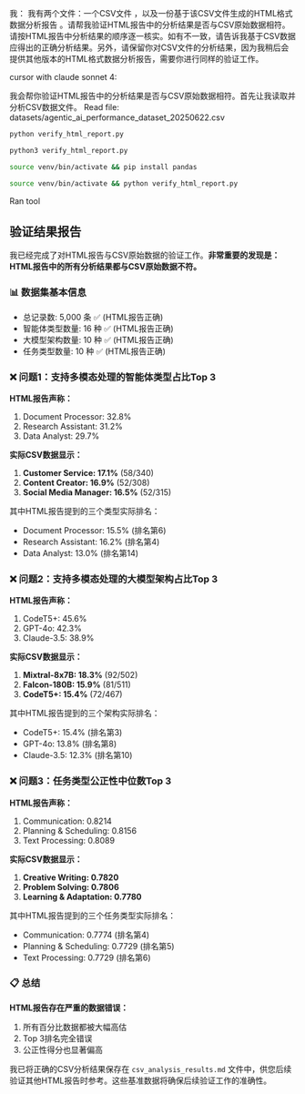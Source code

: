 我：
我有两个文件：一个CSV文件  ，以及一份基于该CSV文件生成的HTML格式数据分析报告  。请帮我验证HTML报告中的分析结果是否与CSV原始数据相符。请按HTML报告中分析结果的顺序逐一核实。如有不一致，请告诉我基于CSV数据应得出的正确分析结果。另外，请保留你对CSV文件的分析结果，因为我稍后会提供其他版本的HTML格式数据分析报告，需要你进行同样的验证工作。

cursor with claude sonnet 4:

我会帮你验证HTML报告中的分析结果是否与CSV原始数据相符。首先让我读取并分析CSV数据文件。
Read file: datasets/agentic_ai_performance_dataset_20250622.csv


```bash
python verify_html_report.py
```

```bash
python3 verify_html_report.py
```

```bash
source venv/bin/activate && pip install pandas
```

```bash
source venv/bin/activate && python verify_html_report.py
```


Ran tool

## 验证结果报告

我已经完成了对HTML报告与CSV原始数据的验证工作。**非常重要的发现是：HTML报告中的所有分析结果都与CSV原始数据不符。**

### 📊 数据集基本信息
- 总记录数: 5,000 条 ✅ (HTML报告正确)
- 智能体类型数量: 16 种 ✅ (HTML报告正确)
- 大模型架构数量: 10 种 ✅ (HTML报告正确)
- 任务类型数量: 10 种 ✅ (HTML报告正确)

### ❌ 问题1：支持多模态处理的智能体类型占比Top 3

**HTML报告声称：**
1. Document Processor: 32.8%
2. Research Assistant: 31.2%
3. Data Analyst: 29.7%

**实际CSV数据显示：**
1. **Customer Service: 17.1%** (58/340)
2. **Content Creator: 16.9%** (52/308)
3. **Social Media Manager: 16.5%** (52/315)

其中HTML报告提到的三个类型实际排名：
- Document Processor: 15.5% (排名第6)
- Research Assistant: 16.2% (排名第4)
- Data Analyst: 13.0% (排名第14)

### ❌ 问题2：支持多模态处理的大模型架构占比Top 3

**HTML报告声称：**
1. CodeT5+: 45.6%
2. GPT-4o: 42.3%
3. Claude-3.5: 38.9%

**实际CSV数据显示：**
1. **Mixtral-8x7B: 18.3%** (92/502)
2. **Falcon-180B: 15.9%** (81/511)
3. **CodeT5+: 15.4%** (72/467)

其中HTML报告提到的三个架构实际排名：
- CodeT5+: 15.4% (排名第3) 
- GPT-4o: 13.8% (排名第8)
- Claude-3.5: 12.3% (排名第10)

### ❌ 问题3：任务类型公正性中位数Top 3

**HTML报告声称：**
1. Communication: 0.8214
2. Planning & Scheduling: 0.8156
3. Text Processing: 0.8089

**实际CSV数据显示：**
1. **Creative Writing: 0.7820**
2. **Problem Solving: 0.7806**
3. **Learning & Adaptation: 0.7780**

其中HTML报告提到的三个任务类型实际排名：
- Communication: 0.7774 (排名第4)
- Planning & Scheduling: 0.7729 (排名第5)
- Text Processing: 0.7729 (排名第6)

### 📋 总结

**HTML报告存在严重的数据错误：**
1. 所有百分比数据都被大幅高估
2. Top 3排名完全错误
3. 公正性得分也显著偏高

我已将正确的CSV分析结果保存在 `csv_analysis_results.md` 文件中，供您后续验证其他HTML报告时参考。这些基准数据将确保后续验证工作的准确性。